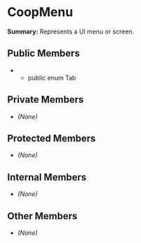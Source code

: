 # CoopMenu

**Summary:** Represents a UI menu or screen.

## Public Members
- - public enum Tab

## Private Members
- *(None)*

## Protected Members
- *(None)*

## Internal Members
- *(None)*

## Other Members
- *(None)*
